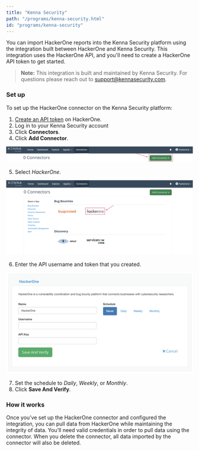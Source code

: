 ```yaml
---
title: "Kenna Security"
path: "/programs/kenna-security.html"
id: "programs/kenna-security"
---
```


You can import HackerOne reports into the Kenna Security platform using the integration built between HackerOne and Kenna Security. This integration uses the HackerOne API, and you'll need to create a HackerOne API token to get started. 

> **Note:** This integration is built and maintained by Kenna Security. For questions please reach out to support@kennasecurity.com.

### Set up

To set up the HackerOne connector on the Kenna Security platform:
1. [Create an API token]( https://docs.hackerone.com/programs/api-tokens.html) on HackerOne.
2. Log in to your Kenna Security account
3. Click **Connectors**.  
4. Click **Add Connector**.

![kenna security 1](./images/kenna-security-1.png)

5. Select *HackerOne*.

![kenna security 2](./images/kenna-security-2.png)

6. Enter the API username and token that you created.

![kenna security 3](./images/kenna-security-3.png)

7. Set the schedule to *Daily*, *Weekly*, or *Monthly*.
8. Click **Save And Verify**.

### How it works
Once you’ve set up the HackerOne connector and configured the integration, you can pull data from HackerOne while maintaining the integrity of data. You’ll need valid credentials in order to pull data using the connector. When you delete the connector, all data imported by the connector will also be deleted.
